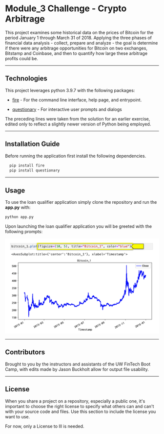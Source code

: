 # Module_3 Challenge - Crypto Arbitrage

This project examines some historical data on the prices of Bitcoin for the period January 1 through March 31 of 2018.  Applying the three phases of financial data analysis - collect, prepare and analyze - the goal is determine if there were any arbitrage opportunities for Bitcoin on two exchanges, Bitstamp and Coinbase, and then to quantify how large these arbitrage profits could be.

---

## Technologies

This project leverages python 3.9.7 with the following packages:

* [fire](https://github.com/google/python-fire) - For the command line interface, help page, and entrypoint.

* [questionary](https://github.com/tmbo/questionary) - For interactive user prompts and dialogs

The preceding lines were taken from the solution for an earlier exercise, edited only to reflect a slightly newer version of Python being employed.

---

## Installation Guide

Before running the application first install the following dependencies.

```python
  pip install fire
  pip install questionary
```

---

## Usage

To use the loan qualifier application simply clone the repository and run the **app.py** with:

```python
python app.py
```

Upon launching the loan qualifier application you will be greeted with the following prompts:

![Sample Bitcoin Price Plot](images/3-4-bitcoin1-plot.png)


---

## Contributors

Brought to you by the instructors and assistants of the UW FinTech Boot Camp, with edits made by Jason Buckholt allow for output file usability.

---

## License

When you share a project on a repository, especially a public one, it's important to choose the right license to specify what others can and can't with your source code and files. Use this section to include the license you want to use.

For now, only a License to Ill is needed.